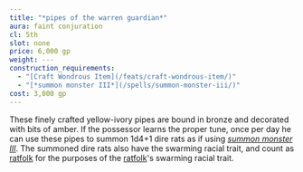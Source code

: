 ```yaml
---
title: "*pipes of the warren guardian*"
aura: faint conjuration
cl: 5th
slot: none
price: 6,000 gp
weight: ---
construction_requirements:
  - "[Craft Wondrous Item](/feats/craft-wondrous-item/)"
  - "[*summon monster III*](/spells/summon-monster-iii/)"
cost: 3,000 gp
---
```


These finely crafted yellow-ivory pipes are bound in bronze and decorated with bits of amber. If the possessor learns the proper tune, once per day he can use these pipes to summon 1d4+1 dire rats as if using [*summon monster III*](/spells/summon-monster-iii/). The summoned dire rats also have the swarming racial trait, and count as [ratfolk](/races/ratfolk/) for the purposes of the [ratfolk](/races/ratfolk/)'s swarming racial trait.

